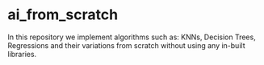 # ai_from_scratch
In this repository we implement algorithms such as: KNNs, Decision Trees, Regressions and their variations from scratch without using any in-built libraries.
